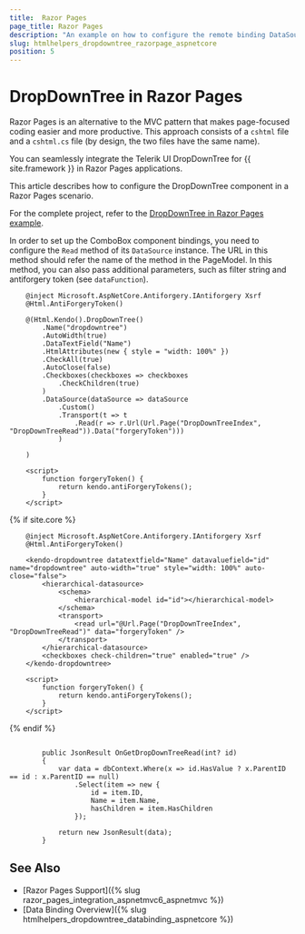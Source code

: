 ```yaml
---
title:  Razor Pages
page_title: Razor Pages
description: "An example on how to configure the remote binding DataSource to populate the Telerik UI DropDownTree component for {{ site.framework }} in a Razor Page using CRUD Operations."
slug: htmlhelpers_dropdowntree_razorpage_aspnetcore
position: 5
---
```


# DropDownTree in Razor Pages

Razor Pages is an alternative to the MVC pattern that makes page-focused coding easier and more productive. This approach consists of a `cshtml` file and a `cshtml.cs` file (by design, the two files have the same name). 

You can seamlessly integrate the Telerik UI DropDownTree for {{ site.framework }} in Razor Pages applications.

This article describes how to configure the DropDownTree component in a Razor Pages scenario.

For the complete project, refer to the [DropDownTree in Razor Pages example](https://github.com/telerik/ui-for-aspnet-core-examples/blob/master/Telerik.Examples.RazorPages/Telerik.Examples.RazorPages/Pages/DropDownTree/DropDownTreeIndex.cshtml).

In order to set up the ComboBox component bindings, you need to configure the `Read` method of its `DataSource` instance. The URL in this method should refer the name of the method in the PageModel. In this method, you can also pass additional parameters, such as filter string and antiforgery token (see `dataFunction`).

```tab-HtmlHelper(csthml)        
    @inject Microsoft.AspNetCore.Antiforgery.IAntiforgery Xsrf
	@Html.AntiForgeryToken()	
	
	@(Html.Kendo().DropDownTree()		
		.Name("dropdowntree")
		.AutoWidth(true)
		.DataTextField("Name")
		.HtmlAttributes(new { style = "width: 100%" })
		.CheckAll(true)
		.AutoClose(false)
		.Checkboxes(checkboxes => checkboxes
			.CheckChildren(true)
		)
		.DataSource(dataSource => dataSource
			.Custom()
			.Transport(t => t
				.Read(r => r.Url(Url.Page("DropDownTreeIndex", "DropDownTreeRead")).Data("forgeryToken")))
			)
	
	)
	
	<script>
		function forgeryToken() {
			return kendo.antiForgeryTokens();
		}
	</script>
```
{% if site.core %}
```TagHelper
	@inject Microsoft.AspNetCore.Antiforgery.IAntiforgery Xsrf
	@Html.AntiForgeryToken()

    <kendo-dropdowntree datatextfield="Name" datavaluefield="id" name="dropdowntree" auto-width="true" style="width: 100%" auto-close="false">
        <hierarchical-datasource>
            <schema>
                <hierarchical-model id="id"></hierarchical-model>
            </schema>
            <transport>
                <read url="@Url.Page("DropDownTreeIndex", "DropDownTreeRead")" data="forgeryToken" />
            </transport>
        </hierarchical-datasource>
		<checkboxes check-children="true" enabled="true" />
    </kendo-dropdowntree>

	<script>
		function forgeryToken() {
			return kendo.antiForgeryTokens();
		}
	</script>
```
{% endif %}
```tab-PageModel(cshtml.cs)       

        public JsonResult OnGetDropDownTreeRead(int? id)
        { 
            var data = dbContext.Where(x => id.HasValue ? x.ParentID == id : x.ParentID == null)
                .Select(item => new {
                    id = item.ID,
                    Name = item.Name,
                    hasChildren = item.HasChildren
                });

            return new JsonResult(data);
        }
```

## See Also

* [Razor Pages Support]({% slug razor_pages_integration_aspnetmvc6_aspnetmvc %})
* [Data Binding Overview]({% slug htmlhelpers_dropdowntree_databinding_aspnetcore %})

